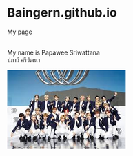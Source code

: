 # Baingern.github.io
My page

<br>My name is Papawee Sriwattana 
<br>ปภาวี ศรีวัฒนา

![image](NCT.jpg)
